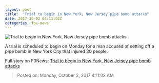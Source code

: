 ```yaml
---
layout: post
title:  "Trial to begin in New York, New Jersey pipe bomb attacks"
date: 2017-10-02 04:11:02Z
categories: fox-news
---
```


![Trial to begin in New York, New Jersey pipe bomb attacks](http://www.foxnews.com/content/dam/fox-news/logo/og-fn-foxnews.jpg)

A trial is scheduled to begin on Monday for a man accused of setting off a pipe bomb in New York City that injured 30 people.


Full story on F3News: [Trial to begin in New York, New Jersey pipe bomb attacks](http://www.f3nws.com/n/uCYgbG)

> Posted on: Monday, October 2, 2017 4:11:02 AM
